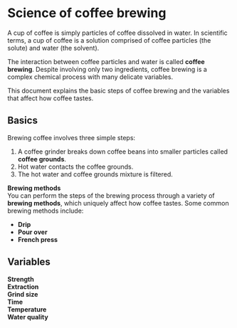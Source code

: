 # Science of coffee brewing 

A cup of coffee is simply particles of coffee dissolved in water. In scientific terms, a cup of coffee is a solution comprised of coffee particles (the solute) and water (the solvent).

The interaction between coffee particles and water is called **coffee brewing**. Despite involving only two ingredients, coffee brewing is a complex chemical process with many delicate variables.

This document explains the basic steps of coffee brewing and the variables that affect how coffee tastes. 

## Basics     
Brewing coffee involves three simple steps: 
1. A coffee grinder breaks down coffee beans into smaller particles called **coffee grounds**. 
2. Hot water contacts the coffee grounds. 
3. The hot water and coffee grounds mixture is filtered. 

**Brewing methods**<br> 
You can perform the steps of the brewing process through a variety of **brewing methods**, which uniquely affect how coffee tastes. Some common brewing methods include: 
- **Drip**
- **Pour over**
- **French press**

## Variables 
**Strength**<br>
**Extraction**<br> 
**Grind size**<br> 
**Time**<br> 
**Temperature**<br> 
**Water quality**<br> 
